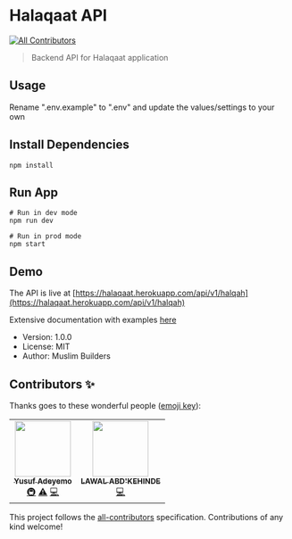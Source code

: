 # Halaqaat API
<!-- ALL-CONTRIBUTORS-BADGE:START - Do not remove or modify this section -->
[![All Contributors](https://img.shields.io/badge/all_contributors-2-orange.svg?style=flat-square)](#contributors-)
<!-- ALL-CONTRIBUTORS-BADGE:END -->

> Backend API for Halaqaat application

## Usage

Rename ".env.example" to ".env" and update the values/settings to your own

## Install Dependencies

```
npm install
```

## Run App

```
# Run in dev mode
npm run dev

# Run in prod mode
npm start
```



## Demo

The API is live at [https://halaqaat.herokuapp.com/api/v1/halqah](https://halaqaat.herokuapp.com/api/v1/halqah)

Extensive documentation with examples [here](https://documenter.getpostman.com/view/438555/TVsvg6po?version=latest)

- Version: 1.0.0
- License: MIT  
- Author: Muslim Builders

## Contributors ✨

Thanks goes to these wonderful people ([emoji key](https://allcontributors.org/docs/en/emoji-key)):

<!-- ALL-CONTRIBUTORS-LIST:START - Do not remove or modify this section -->
<!-- prettier-ignore-start -->
<!-- markdownlint-disable -->
<table>
  <tr>
    <td align="center"><a href="https://yusadolat.netlify.app"><img src="https://avatars.githubusercontent.com/u/10975011?v=4?s=100" width="100px;" alt=""/><br /><sub><b>Yusuf Adeyemo</b></sub></a><br /><a href="#infra-Yusadolat" title="Infrastructure (Hosting, Build-Tools, etc)">🚇</a> <a href="https://github.com/muslimbuilders/halaqaat-server/commits?author=Yusadolat" title="Tests">⚠️</a> <a href="https://github.com/muslimbuilders/halaqaat-server/commits?author=Yusadolat" title="Code">💻</a></td>
    <td align="center"><a href="https://kenniecodecamp.netlify.app/"><img src="https://avatars.githubusercontent.com/u/32939546?v=4?s=100" width="100px;" alt=""/><br /><sub><b>LAWAL ABD'KEHINDE</b></sub></a><br /><a href="https://github.com/muslimbuilders/halaqaat-server/commits?author=kennie-larkson" title="Code">💻</a></td>
    
  </tr>
</table>

<!-- markdownlint-restore -->
<!-- prettier-ignore-end -->

<!-- ALL-CONTRIBUTORS-LIST:END -->

This project follows the [all-contributors](https://github.com/all-contributors/all-contributors) specification. Contributions of any kind welcome!

